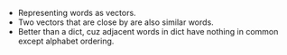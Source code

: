 - Representing words as vectors.
- Two vectors that are close by are also similar words.
- Better than a dict, cuz adjacent words in dict have nothing in common except alphabet ordering.